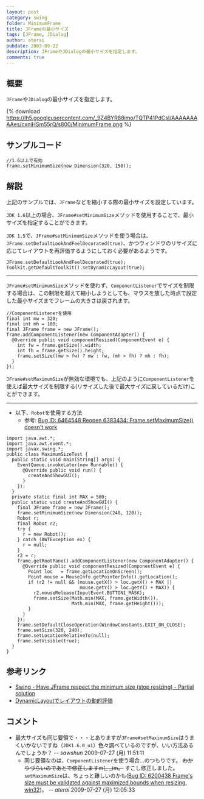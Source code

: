 ```yaml
---
layout: post
category: swing
folder: MinimumFrame
title: JFrameの最小サイズ
tags: [JFrame, JDialog]
author: aterai
pubdate: 2003-09-22
description: JFrameやJDialogの最小サイズを指定します。
comments: true
---
```

## 概要
`JFrame`や`JDialog`の最小サイズを指定します。

{% download https://lh5.googleusercontent.com/_9Z4BYR88imo/TQTP41PdCsI/AAAAAAAAAes/cxniHSm55rQ/s800/MinimumFrame.png %}

## サンプルコード
<pre class="prettyprint"><code>//1.6以上で有効
frame.setMinimumSize(new Dimension(320, 150));
</code></pre>

## 解説
上記のサンプルでは、`JFrame`などを縮小する際の最小サイズを設定しています。

`JDK 1.6`以上の場合、`JFrame#setMinimumSize`メソッドを使用することで、最小サイズを指定することができます。

`JDK 1.5`で、`JFrame#setMinimumSize`メソッドを使う場合は、`JFrame.setDefaultLookAndFeelDecorated(true)`、かつウィンドウのリサイズに応じてレイアウトを再評価するようにしておく必要があるようです。

<pre class="prettyprint"><code>JFrame.setDefaultLookAndFeelDecorated(true);
Toolkit.getDefaultToolkit().setDynamicLayout(true);
</code></pre>

- - - -
`JFrame#setMinimumSize`メソッドを使わず、`ComponentListener`でサイズを制限する場合は、この制限を超えて縮小しようとしても、マウスを放した時点で設定した最小サイズまでフレームの大きさは戻されます。

<pre class="prettyprint"><code>//ComponentListenerを使用
final int mw = 320;
final int mh = 100;
final JFrame frame = new JFrame();
frame.addComponentListener(new ComponentAdapter() {
  @Override public void componentResized(ComponentEvent e) {
    int fw = frame.getSize().width;
    int fh = frame.getSize().height;
    frame.setSize((mw &gt; fw) ? mw : fw, (mh &gt; fh) ? mh : fh);
  }
});
</code></pre>

`JFrame#setMaximumSize`が無効な環境でも、上記のように`ComponentListener`を使えば最大サイズを制限する(リサイズした後で最大サイズに戻しているだけ)ことができます。

- - - -
- 以下、`Robot`を使用する方法
    - 参考: [Bug ID: 6464548 Reopen 6383434: Frame.setMaximumSize() doesn't work](http://bugs.java.com/bugdatabase/view_bug.do?bug_id=6464548)

<!-- dummy comment line for breaking list -->

<pre class="prettyprint"><code>import java.awt.*;
import java.awt.event.*;
import javax.swing.*;
public class MaximumSizeTest {
  public static void main(String[] args) {
    EventQueue.invokeLater(new Runnable() {
      @Override public void run() {
        createAndShowGUI();
      }
    });
  }
  private static final int MAX = 500;
  public static void createAndShowGUI() {
    final JFrame frame = new JFrame();
    frame.setMinimumSize(new Dimension(240, 120));
    Robot r;
    final Robot r2;
    try {
      r = new Robot();
    } catch (AWTException ex) {
      r = null;
    }
    r2 = r;
    frame.getRootPane().addComponentListener(new ComponentAdapter() {
      @Override public void componentResized(ComponentEvent e) {
        Point loc   = frame.getLocationOnScreen();
        Point mouse = MouseInfo.getPointerInfo().getLocation();
        if (r2 != null &amp;&amp; (mouse.getX() &gt; loc.getX() + MAX ||
                           mouse.getY() &gt; loc.getY() + MAX)) {
          r2.mouseRelease(InputEvent.BUTTON1_MASK);
          frame.setSize(Math.min(MAX, frame.getWidth()),
                        Math.min(MAX, frame.getHeight()));
        }
      }
    });
    frame.setDefaultCloseOperation(WindowConstants.EXIT_ON_CLOSE);
    frame.setSize(320, 240);
    frame.setLocationRelativeTo(null);
    frame.setVisible(true);
  }
}
</code></pre>

## 参考リンク
- [Swing - Have JFrame respect the minimum size (stop resizing) - Partial solution](https://forums.oracle.com/thread/1377749)
- [DynamicLayoutでレイアウトの動的評価](http://ateraimemo.com/Swing/DynamicLayout.html)

<!-- dummy comment line for breaking list -->

## コメント
- 最大サイズも同じ要領で・・・とありますが`JFrame#setMaximumSize`はうまくいかないですね（`JDK1.6.0_u1`）色々調べているのですが、いい方法あるんでしょうか？ -- *sawshun* 2009-07-27 (月) 11:51:11
    - 同じ要領なのは、`ComponentListener`を使う場合…のつもりです。 ~~わかりづらいのであとで修正しますm(_ _)m。~~ すこし修正しました。`setMaximumSize`は、ちょっと難しいのかも([Bug ID: 6200438 Frame's size must be validated against maximized bounds when resizing, win32](http://bugs.java.com/bugdatabase/view_bug.do?bug_id=6200438))。 -- *aterai* 2009-07-27 (月) 12:05:33

<!-- dummy comment line for breaking list -->

